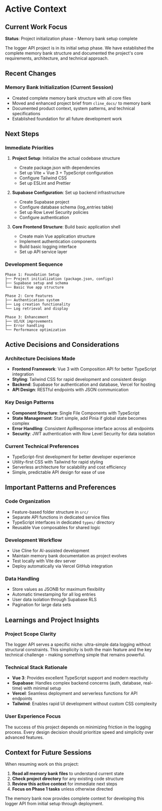 # Active Context

## Current Work Focus

**Status**: Project initialization phase - Memory bank setup complete

The logger API project is in its initial setup phase. We have established the complete memory bank structure and documented the project's core requirements, architecture, and technical approach.

## Recent Changes

### Memory Bank Initialization (Current Session)
- Created complete memory bank structure with all core files
- Moved and enhanced project brief from `cline_docs/` to memory bank
- Documented product context, system patterns, and technical specifications
- Established foundation for all future development work

## Next Steps

### Immediate Priorities
1. **Project Setup**: Initialize the actual codebase structure
   - Create package.json with dependencies
   - Set up Vite + Vue 3 + TypeScript configuration
   - Configure Tailwind CSS
   - Set up ESLint and Prettier

2. **Supabase Configuration**: Set up backend infrastructure
   - Create Supabase project
   - Configure database schema (log_entries table)
   - Set up Row Level Security policies
   - Configure authentication

3. **Core Frontend Structure**: Build basic application shell
   - Create main Vue application structure
   - Implement authentication components
   - Build basic logging interface
   - Set up API service layer

### Development Sequence
```
Phase 1: Foundation Setup
├── Project initialization (package.json, configs)
├── Supabase setup and schema
└── Basic Vue app structure

Phase 2: Core Features
├── Authentication system
├── Log creation functionality
└── Log retrieval and display

Phase 3: Enhancement
├── UI/UX improvements
├── Error handling
└── Performance optimization
```

## Active Decisions and Considerations

### Architecture Decisions Made
- **Frontend Framework**: Vue 3 with Composition API for better TypeScript integration
- **Styling**: Tailwind CSS for rapid development and consistent design
- **Backend**: Supabase for authentication and database, Vercel for hosting
- **API Design**: RESTful endpoints with JSON communication

### Key Design Patterns
- **Component Structure**: Single File Components with TypeScript
- **State Management**: Start simple, add Pinia if global state becomes complex
- **Error Handling**: Consistent ApiResponse interface across all endpoints
- **Security**: JWT authentication with Row Level Security for data isolation

### Current Technical Preferences
- TypeScript-first development for better developer experience
- Utility-first CSS with Tailwind for rapid styling
- Serverless architecture for scalability and cost efficiency
- Simple, predictable API design for ease of use

## Important Patterns and Preferences

### Code Organization
- Feature-based folder structure in `src/`
- Separate API functions in dedicated service files
- TypeScript interfaces in dedicated `types/` directory
- Reusable Vue composables for shared logic

### Development Workflow
- Use Cline for AI-assisted development
- Maintain memory bank documentation as project evolves
- Test locally with Vite dev server
- Deploy automatically via Vercel GitHub integration

### Data Handling
- Store values as JSONB for maximum flexibility
- Automatic timestamping for all log entries
- User data isolation through Supabase RLS
- Pagination for large data sets

## Learnings and Project Insights

### Project Scope Clarity
The logger API serves a specific niche: ultra-simple data logging without structural constraints. This simplicity is both the main feature and the key technical challenge - making something simple that remains powerful.

### Technical Stack Rationale
- **Vue 3**: Provides excellent TypeScript support and modern reactivity
- **Supabase**: Handles complex backend concerns (auth, database, real-time) with minimal setup
- **Vercel**: Seamless deployment and serverless functions for API endpoints
- **Tailwind**: Enables rapid UI development without custom CSS complexity

### User Experience Focus
The success of this project depends on minimizing friction in the logging process. Every design decision should prioritize speed and simplicity over advanced features.

## Context for Future Sessions

When resuming work on this project:
1. **Read all memory bank files** to understand current state
2. **Check project directory** for any existing code structure
3. **Review this active context** for immediate next steps
4. **Focus on Phase 1 tasks** unless otherwise directed

The memory bank now provides complete context for developing this logger API from initial setup through deployment.
